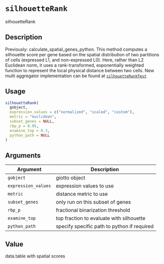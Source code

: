 # `silhouetteRank`

silhouetteRank


## Description

Previously: calculate_spatial_genes_python. This method computes a silhouette score per gene based on the
 spatial distribution of two partitions of cells (expressed L1, and non-expressed L0).
 Here, rather than L2 Euclidean norm, it uses a rank-transformed, exponentially weighted
 function to represent the local physical distance between two cells.
 New multi aggregator implementation can be found at [`silhouetteRankTest`](#silhouetteranktest)


## Usage

```r
silhouetteRank(
  gobject,
  expression_values = c("normalized", "scaled", "custom"),
  metric = "euclidean",
  subset_genes = NULL,
  rbp_p = 0.95,
  examine_top = 0.3,
  python_path = NULL
)
```


## Arguments

Argument      |Description
------------- |----------------
`gobject`     |     giotto object
`expression_values`     |     expression values to use
`metric`     |     distance metric to use
`subset_genes`     |     only run on this subset of genes
`rbp_p`     |     fractional binarization threshold
`examine_top`     |     top fraction to evaluate with silhouette
`python_path`     |     specify specific path to python if required


## Value

data.table with spatial scores


